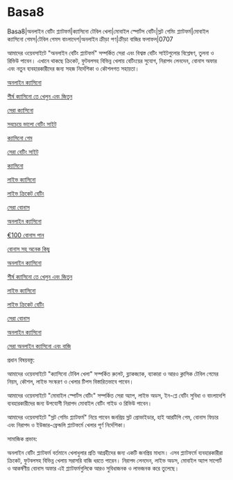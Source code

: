 # Basa8

Basa8|অনলাইন বেটিং প্ল্যাটফর্ম|ক্যাসিনো টেবিল খেলা|মোবাইল স্পোর্টস বেটিং|স্লট গেমিং প্ল্যাটফর্ম|মোবাইল ক্যাসিনো গেমস|টেবিল গেমস বাংলাদেশ|অনলাইন ক্রীড়া পণ|ক্রীড়া বাজির ফলাফল|0707

আমাদের ওয়েবসাইটে "অনলাইন বেটিং প্ল্যাটফর্ম" সম্পর্কিত সেরা এবং বিশ্বস্ত বেটিং সাইটগুলোর বিশ্লেষণ, তুলনা ও রিভিউ পাবেন। এখানে থাকছে ক্রিকেট, ফুটবলসহ বিভিন্ন খেলায় বেটিংয়ের সুযোগ, নিরাপদ লেনদেন, বোনাস অফার এবং নতুন ব্যবহারকারীদের জন্য সহজ নির্দেশিকা ও কৌশলগত সহায়তা।

<a href="https://basa8vip.net/">অনলাইন ক্যাসিনো</a>

<a href="https://basa8us.net/">শীর্ষ ক্যাসিনো তে খেলুন এবং জিতুন</a>

<a href="https://basa8vip.com/">সেরা ক্যাসিনো</a>

<a href="https://basa8us.com/">সবচেয়ে ভালো বেটিং সাইট</a>

<a href="https://basa8pc.com/">ক্যাসিনো গেম</a>

<a href="https://basa8pc.net/">সেরা বেটিং সাইট</a>

<a href="https://basa8live.com/">ক্যাসিনো</a>

<a href="https://basa8live.net/">লাইভ ক্যাসিনো</a>

<a href="https://basa8uk.com/">লাইভ ক্রিকেট বেটিং</a>

<a href="https://basa8uk.net/">সেরা বোনাস</a>

<a href="https://basa8now.net/">অনলাইন ক্যাসিনো </a>

<a href="https://basa8pro.com/">€100 বোনাস পান</a>

<a href="https://basa8pro.net/">বোনাস সহ অনেক কিছু</a>

<a href="https://basa8vip.net/">অনলাইন ক্যাসিনো</a>

<a href="https://basa8us.net/">শীর্ষ ক্যাসিনো তে খেলুন এবং জিতুন</a>

<a href="https://basa8live.net/">লাইভ ক্যাসিনো</a>

<a href="https://basa8uk.com/">লাইভ ক্রিকেট বেটিং</a>

<a href="https://basa8uk.net/">সেরা বোনাস</a>

<a href="https://basa8hub.com/">অনলাইন ক্যাসিনো</a>

<a href="https://basa8hub.net/">সেরা অনলাইন ক্যাসিনো এবং বাজি</a>

প্রধান বিষয়বস্তু:

আমাদের ওয়েবসাইটে "ক্যাসিনো টেবিল খেলা" সম্পর্কিত রুলেট, ব্ল্যাকজ্যাক, ব্যাকারা ও আরও ক্লাসিক টেবিল গেমের নিয়ম, কৌশল, লাইভ সংস্করণ ও খেলার টিপস বিস্তারিতভাবে পাবেন।

আমাদের ওয়েবসাইটে "মোবাইল স্পোর্টস বেটিং" সম্পর্কিত সেরা অ্যাপ, লাইভ অডস, ইন-প্লে বেটিং সুবিধা ও বাংলাদেশি ব্যবহারকারীদের জন্য উপযোগী নিরাপদ মোবাইল বেটিং গাইড ও রিভিউ পাবেন।

আমাদের ওয়েবসাইটে "স্লট গেমিং প্ল্যাটফর্ম" নিয়ে পাবেন জনপ্রিয় স্লট প্রোভাইডার, হাই আরটিপি গেম, বোনাস ফিচার এবং নিরাপদ ও ইউজার-ফ্রেন্ডলি প্ল্যাটফর্মে খেলার পূর্ণ নির্দেশিকা।

সামাজিক প্রভাব:

অনলাইন বেটিং প্ল্যাটফর্ম বর্তমানে খেলাধুলার প্রতি আগ্রহীদের জন্য একটি জনপ্রিয় মাধ্যম। এসব প্ল্যাটফর্মে ব্যবহারকারীরা ক্রিকেট, ফুটবলসহ বিভিন্ন খেলায় সরাসরি বাজি ধরতে পারেন। নিরাপদ লেনদেন, লাইভ অডস, মোবাইল অ্যাপ সাপোর্ট ও আকর্ষণীয় বোনাস অফার এই প্ল্যাটফর্মগুলিকে আরও সুবিধাজনক ও লাভজনক করে তুলেছে।
